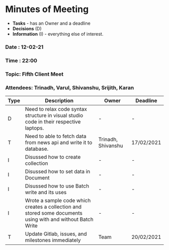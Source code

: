 # Minutes of Meeting

* **Tasks** - has an Owner and a deadline
* **Decisions** (D)
* **Information** (I) - everything else of interest.
 
### Date : 12-02-21
### Time : 22:00
### Topic: Fifth Client Meet
### Attendees: Trinadh, Varul, Shivanshu, Srijith, Karan

Type | Description | Owner | Deadline
---- | ---- | ---- | ----
D | Need to relax code syntax structure in visual studio code in their respective laptops. | - | -
T | Need to able to fetch data from news api and write it to database. | Trinadh, Shivanshu | 17/02/2021
I | Disussed how to create collection | - | -
I | Disussed how to set data in Document | - | -
I | Disussed how to use Batch write and its uses | - | -
I | Wrote a sample code which creates a collection and stored some documents using with and without Batch Write | - | -
T | Update Gitlab, issues, and milestones immediately | Team | 20/02/2021
